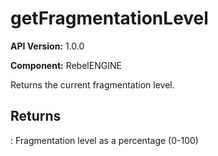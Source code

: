 # getFragmentationLevel

**API Version:** 1.0.0

**Component:** RebelENGINE

Returns the current fragmentation level.

## Returns

: Fragmentation level as a percentage (0-100)

